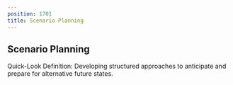 ```yaml
---
position: 1701
title: Scenario Planning
---
```


## Scenario Planning

Quick-Look Definition: Developing structured approaches to anticipate and prepare for alternative future states.